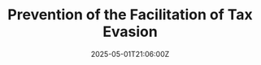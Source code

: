 ---
title: Prevention of the Facilitation of Tax Evasion
linkTitle: Prevention of the Facilitation of Tax Evasion
date: '2025-05-01T21:06:00Z'
weight: 1
description: No content
draft: false
ref: prevention-of-the-facilitation-of-tax-evasion
---